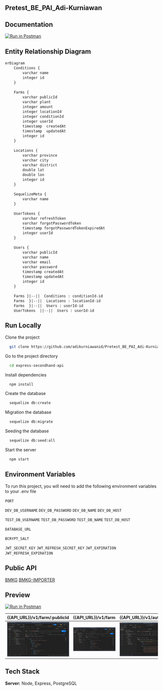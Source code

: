 ## Pretest_BE_PAI_Adi-Kurniawan

## Documentation

[![Run in Postman](https://run.pstmn.io/button.svg)](https://documenter.getpostman.com/view/13454122/2s935iumZM)

## Entity Relationship Diagram

```mermaid
erDiagram
    Conditions {
        varchar name
        integer id
    }

    Farms {
        varchar publicId
        varchar plant
        integer amount
        integer locationId
        integer conditionId
        integer userId
        timestamp  createdAt
        timestamp  updatedAt
        integer id
    }

    Locations {
        varchar province
        varchar city
        varchar district
        double lat
        double lon
        integer id
    }

    SequelizeMeta {
        varchar name
    }

    UserTokens {
        varchar refreshToken
        varchar forgotPasswordToken
        timestamp forgotPasswordTokenExpiredAt
        integer userId
    }

    Users {
        varchar publicId
        varchar name
        varchar email
        varchar password
        timestamp createdAt
        timestamp updatedAt
        integer id
    }

    Farms }|--||  Conditions : conditionId-id
    Farms  }|--||  Locations : locationId-id
    Farms  }|--||  Users : userId-id
    UserTokens  ||--||  Users : userId-id
```

## Run Locally

Clone the project

```bash
  git clone https://github.com/adikurniawanid/Pretest_BE_PAI_Adi-Kurniawan.git
```

Go to the project directory

```bash
  cd express-secondhand-api
```

Install dependencies

```bash
  npm install
```

Create the database

```bash
  sequelize db:create
```

Migration the database

```bash
  sequelize db:migrate
```

Seeding the database

```bash
  sequelize db:seed:all
```

Start the server

```bash
  npm start
```

## Environment Variables

To run this project, you will need to add the following environment variables to your .env file

`PORT`

`DEV_DB_USERNAME`
`DEV_DB_PASSWORD`
`DEV_DB_NAME`
`DEV_DB_HOST`

`TEST_DB_USERNAME`
`TEST_DB_PASSWORD`
`TEST_DB_NAME`
`TEST_DB_HOST`

`DATABASE_URL`

`BCRYPT_SALT`

`JWT_SECRET_KEY`
`JWT_REFRESH_SECRET_KEY`
`JWT_EXPIRATION`
`JWT_REFRESH_EXPIRATION`

## Public API

[BMKG](https://data.bmkg.go.id/)
[BMKG-IMPORTER](https://ibnux.github.io/BMKG-importer/#pakai-langsung)

## Preview

[![Run in Postman](https://run.pstmn.io/button.svg)](https://documenter.getpostman.com/view/13454122/2s935iumZM)

| {{API_URL}}/v1/farm/:publicId                      | {{API_URL}}/v1/farm                                  | {{API_URL}}/v1/auth/register                            |
| -------------------------------------------------- | ---------------------------------------------------- | ------------------------------------------------------- |
| ![endpoint get farm](public/previewImages/get.jpg) | ![endpoint list farm](public/previewImages/list.jpg) | ![endpoint register](public/previewImages/register.jpg) |

## Tech Stack

**Server:** Node, Express, PostgreSQL
